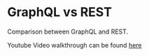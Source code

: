 # GraphQL vs REST
Comparison between GraphQL and REST.

Youtube Video walkthrough can be found [here](https://youtu.be/lzkKVX_VHKU)
